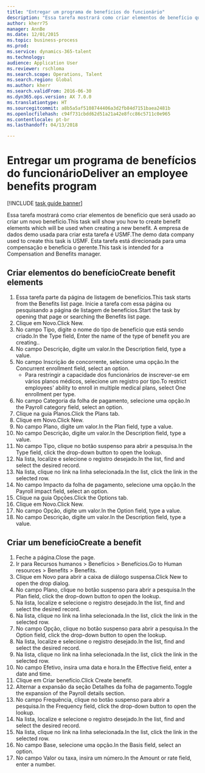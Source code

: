 ```yaml
--- 
title: "Entregar um programa de benefícios do funcionário"
description: "Essa tarefa mostrará como criar elementos de benefício que será usado ao criar um novo benefício."
author: kherr75
manager: AnnBe
ms.date: 12/01/2015
ms.topic: business-process
ms.prod: 
ms.service: dynamics-365-talent
ms.technology: 
audience: Application User
ms.reviewer: rschloma
ms.search.scope: Operations, Talent
ms.search.region: Global
ms.author: kherr
ms.search.validFrom: 2016-06-30
ms.dyn365.ops.version: AX 7.0.0
ms.translationtype: HT
ms.sourcegitcommit: a8b5a5af5108744406a3d2fb84d7151baea2481b
ms.openlocfilehash: c94f731cbdd62d51a21a42e8fcc86c5711c0e965
ms.contentlocale: pt-br
ms.lasthandoff: 04/13/2018

---
```

# <a name="deliver-an-employee-benefits-program"></a><span data-ttu-id="63904-103">Entregar um programa de benefícios do funcionário</span><span class="sxs-lookup"><span data-stu-id="63904-103">Deliver an employee benefits program</span></span>

[!INCLUDE [task guide banner](../../includes/task-guide-banner.md)]

<span data-ttu-id="63904-104">Essa tarefa mostrará como criar elementos de benefício que será usado ao criar um novo benefício.</span><span class="sxs-lookup"><span data-stu-id="63904-104">This task will show you how to create benefit elements which will be used when creating a new benefit.</span></span> <span data-ttu-id="63904-105">A empresa de dados demo usada para criar esta tarefa é USMF.</span><span class="sxs-lookup"><span data-stu-id="63904-105">The demo data company used to create this task is USMF.</span></span> <span data-ttu-id="63904-106">Esta tarefa está direcionada para uma compensação e beneficia o gerente.</span><span class="sxs-lookup"><span data-stu-id="63904-106">This task is intended for a Compensation and Benefits manager.</span></span>


## <a name="create-benefit-elements"></a><span data-ttu-id="63904-107">Criar elementos do benefício</span><span class="sxs-lookup"><span data-stu-id="63904-107">Create benefit elements</span></span>
1. <span data-ttu-id="63904-108">Essa tarefa parte da página de listagem de benefícios.</span><span class="sxs-lookup"><span data-stu-id="63904-108">This task starts from the Benefits list page.</span></span> <span data-ttu-id="63904-109">Inicie a tarefa com essa página ou pesquisando a página de listagem de benefícios.</span><span class="sxs-lookup"><span data-stu-id="63904-109">Start the task by opening that page or searching the Benefits list page.</span></span>
2. <span data-ttu-id="63904-110">Clique em Novo.</span><span class="sxs-lookup"><span data-stu-id="63904-110">Click New.</span></span>
3. <span data-ttu-id="63904-111">No campo Tipo, digite o nome do tipo de benefício que está sendo criado.</span><span class="sxs-lookup"><span data-stu-id="63904-111">In the Type field, Enter the name of the type of benefit you are creating..</span></span>
4. <span data-ttu-id="63904-112">No campo Descrição, digite um valor.</span><span class="sxs-lookup"><span data-stu-id="63904-112">In the Description field, type a value.</span></span>
5. <span data-ttu-id="63904-113">No campo Inscrição de concorrente, selecione uma opção.</span><span class="sxs-lookup"><span data-stu-id="63904-113">In the Concurrent enrollment field, select an option.</span></span>
    * <span data-ttu-id="63904-114">Para restringir a capacidade dos funcionários de inscrever-se em vários planos médicos, selecione um registro por tipo.</span><span class="sxs-lookup"><span data-stu-id="63904-114">To restrict employees' ability to enroll in multiple medical plans, select One enrollment per type.</span></span>  
6. <span data-ttu-id="63904-115">No campo Categoria da folha de pagamento, selecione uma opção.</span><span class="sxs-lookup"><span data-stu-id="63904-115">In the Payroll category field, select an option.</span></span>
7. <span data-ttu-id="63904-116">Clique na guia Planos.</span><span class="sxs-lookup"><span data-stu-id="63904-116">Click the Plans tab.</span></span>
8. <span data-ttu-id="63904-117">Clique em Novo.</span><span class="sxs-lookup"><span data-stu-id="63904-117">Click New.</span></span>
9. <span data-ttu-id="63904-118">No campo Plano, digite um valor.</span><span class="sxs-lookup"><span data-stu-id="63904-118">In the Plan field, type a value.</span></span>
10. <span data-ttu-id="63904-119">No campo Descrição, digite um valor.</span><span class="sxs-lookup"><span data-stu-id="63904-119">In the Description field, type a value.</span></span>
11. <span data-ttu-id="63904-120">No campo Tipo, clique no botão suspenso para abrir a pesquisa.</span><span class="sxs-lookup"><span data-stu-id="63904-120">In the Type field, click the drop-down button to open the lookup.</span></span>
12. <span data-ttu-id="63904-121">Na lista, localize e selecione o registro desejado.</span><span class="sxs-lookup"><span data-stu-id="63904-121">In the list, find and select the desired record.</span></span>
13. <span data-ttu-id="63904-122">Na lista, clique no link na linha selecionada.</span><span class="sxs-lookup"><span data-stu-id="63904-122">In the list, click the link in the selected row.</span></span>
14. <span data-ttu-id="63904-123">No campo Impacto da folha de pagamento, selecione uma opção.</span><span class="sxs-lookup"><span data-stu-id="63904-123">In the Payroll impact field, select an option.</span></span>
15. <span data-ttu-id="63904-124">Clique na guia Opções.</span><span class="sxs-lookup"><span data-stu-id="63904-124">Click the Options tab.</span></span>
16. <span data-ttu-id="63904-125">Clique em Novo.</span><span class="sxs-lookup"><span data-stu-id="63904-125">Click New.</span></span>
17. <span data-ttu-id="63904-126">No campo Opção, digite um valor.</span><span class="sxs-lookup"><span data-stu-id="63904-126">In the Option field, type a value.</span></span>
18. <span data-ttu-id="63904-127">No campo Descrição, digite um valor.</span><span class="sxs-lookup"><span data-stu-id="63904-127">In the Description field, type a value.</span></span>

## <a name="create-a-benefit"></a><span data-ttu-id="63904-128">Criar um benefício</span><span class="sxs-lookup"><span data-stu-id="63904-128">Create a benefit</span></span>
1. <span data-ttu-id="63904-129">Feche a página.</span><span class="sxs-lookup"><span data-stu-id="63904-129">Close the page.</span></span>
2. <span data-ttu-id="63904-130">Ir para Recursos humanos > Benefícios > Benefícios.</span><span class="sxs-lookup"><span data-stu-id="63904-130">Go to Human resources > Benefits > Benefits.</span></span>
3. <span data-ttu-id="63904-131">Clique em Novo para abrir a caixa de diálogo suspensa.</span><span class="sxs-lookup"><span data-stu-id="63904-131">Click New to open the drop dialog.</span></span>
4. <span data-ttu-id="63904-132">No campo Plano, clique no botão suspenso para abrir a pesquisa.</span><span class="sxs-lookup"><span data-stu-id="63904-132">In the Plan field, click the drop-down button to open the lookup.</span></span>
5. <span data-ttu-id="63904-133">Na lista, localize e selecione o registro desejado.</span><span class="sxs-lookup"><span data-stu-id="63904-133">In the list, find and select the desired record.</span></span>
6. <span data-ttu-id="63904-134">Na lista, clique no link na linha selecionada.</span><span class="sxs-lookup"><span data-stu-id="63904-134">In the list, click the link in the selected row.</span></span>
7. <span data-ttu-id="63904-135">No campo Opção, clique no botão suspenso para abrir a pesquisa.</span><span class="sxs-lookup"><span data-stu-id="63904-135">In the Option field, click the drop-down button to open the lookup.</span></span>
8. <span data-ttu-id="63904-136">Na lista, localize e selecione o registro desejado.</span><span class="sxs-lookup"><span data-stu-id="63904-136">In the list, find and select the desired record.</span></span>
9. <span data-ttu-id="63904-137">Na lista, clique no link na linha selecionada.</span><span class="sxs-lookup"><span data-stu-id="63904-137">In the list, click the link in the selected row.</span></span>
10. <span data-ttu-id="63904-138">No campo Efetivo, insira uma data e hora.</span><span class="sxs-lookup"><span data-stu-id="63904-138">In the Effective field, enter a date and time.</span></span>
11. <span data-ttu-id="63904-139">Clique em Criar benefício.</span><span class="sxs-lookup"><span data-stu-id="63904-139">Click Create benefit.</span></span>
12. <span data-ttu-id="63904-140">Alternar a expansão da seção Detalhes da folha de pagamento.</span><span class="sxs-lookup"><span data-stu-id="63904-140">Toggle the expansion of the Payroll details section.</span></span>
13. <span data-ttu-id="63904-141">No campo Frequência, clique no botão suspenso para abrir a pesquisa.</span><span class="sxs-lookup"><span data-stu-id="63904-141">In the Frequency field, click the drop-down button to open the lookup.</span></span>
14. <span data-ttu-id="63904-142">Na lista, localize e selecione o registro desejado.</span><span class="sxs-lookup"><span data-stu-id="63904-142">In the list, find and select the desired record.</span></span>
15. <span data-ttu-id="63904-143">Na lista, clique no link na linha selecionada.</span><span class="sxs-lookup"><span data-stu-id="63904-143">In the list, click the link in the selected row.</span></span>
16. <span data-ttu-id="63904-144">No campo Base, selecione uma opção.</span><span class="sxs-lookup"><span data-stu-id="63904-144">In the Basis field, select an option.</span></span>
17. <span data-ttu-id="63904-145">No campo Valor ou taxa, insira um número.</span><span class="sxs-lookup"><span data-stu-id="63904-145">In the Amount or rate field, enter a number.</span></span>


